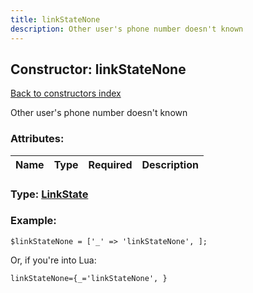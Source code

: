 ```yaml
---
title: linkStateNone
description: Other user's phone number doesn't known
---
```

## Constructor: linkStateNone  
[Back to constructors index](index.md)



Other user's phone number doesn't known

### Attributes:

| Name     |    Type       | Required | Description |
|----------|:-------------:|:--------:|------------:|



### Type: [LinkState](../types/LinkState.md)


### Example:

```
$linkStateNone = ['_' => 'linkStateNone', ];
```  

Or, if you're into Lua:  


```
linkStateNone={_='linkStateNone', }

```


